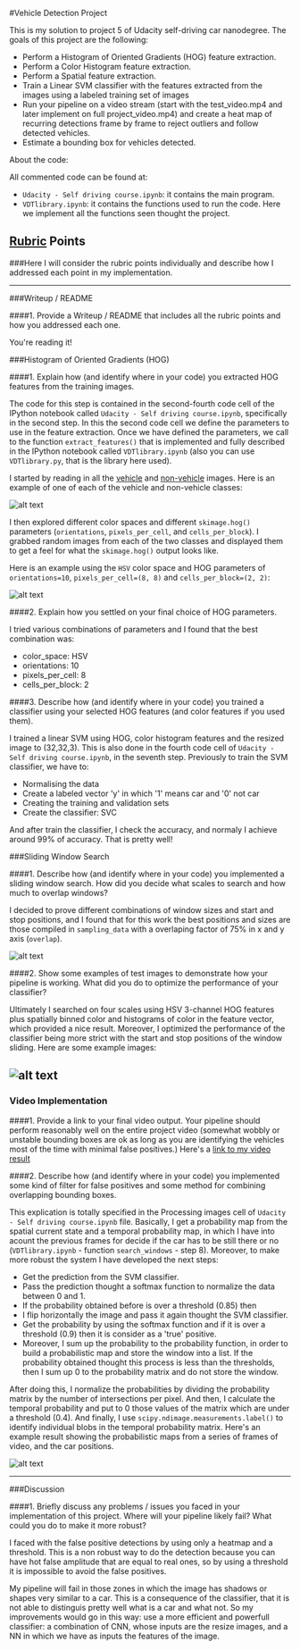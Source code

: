 #Vehicle Detection Project

This is my solution to project 5 of Udacity self-driving car nanodegree. The goals of this project are the following:
* Perform a Histogram of Oriented Gradients (HOG) feature extraction.
* Perform a Color Histogram feature extraction.
*	Perform a Spatial feature extraction.
*	Train a Linear SVM classifier with the features extracted from the images using a labeled training set of images 
*	Run your pipeline on a video stream (start with the test_video.mp4 and later implement on full project_video.mp4) and create a heat map of recurring detections frame by frame to reject outliers and follow detected vehicles.
*	Estimate a bounding box for vehicles detected.

About the code:

All commented code can be found at:
* `Udacity - Self driving course.ipynb`: it contains the main program. 
* `VDTlibrary.ipynb`: it contains the functions used to run the code. Here we implement all the functions seen thought the project.


[//]: # (Image References)
[image1]: ./img-pruebas/car_notcar.png
[image2]: ./img-pruebas/HOG_example.png
[image3]: ./img-pruebas/sliding_windows.png
[image4]: ./img-pruebas/detected-cars.png
[image5]: ./img-pruebas/good.png
[video1]: ./output.mp4

## [Rubric](https://review.udacity.com/#!/rubrics/513/view) Points
###Here I will consider the rubric points individually and describe how I addressed each point in my implementation.  

---
###Writeup / README

####1. Provide a Writeup / README that includes all the rubric points and how you addressed each one.   

You're reading it!

###Histogram of Oriented Gradients (HOG)

####1. Explain how (and identify where in your code) you extracted HOG features from the training images.

The code for this step is contained in the second-fourth code cell of the IPython notebook called `Udacity - Self driving course.ipynb`, specifically in the second step. In this the second code cell we define the parameters to use in the feature extraction. Once we have defined the parameters, we call to the function `extract_features()` that is implemented and fully described in the IPython notebook called `VDTlibrary.ipynb` (also you can use `VDTlibrary.py`, that is the library here used).

I started by reading in all the [vehicle](https://s3.amazonaws.com/udacity-sdc/Vehicle_Tracking/vehicles.zip) and [non-vehicle](https://s3.amazonaws.com/udacity-sdc/Vehicle_Tracking/non-vehicles.zip) images. Here is an example of one of each of the vehicle and non-vehicle classes:

![alt text][image1]

I then explored different color spaces and different `skimage.hog()` parameters (`orientations`, `pixels_per_cell`, and `cells_per_block`).  I grabbed random images from each of the two classes and displayed them to get a feel for what the `skimage.hog()` output looks like.

Here is an example using the `HSV` color space and HOG parameters of `orientations=10`, `pixels_per_cell=(8, 8)` and `cells_per_block=(2, 2)`:

![alt text][image2]

####2. Explain how you settled on your final choice of HOG parameters.

I tried various combinations of parameters and I found that the best combination was:
* color_space: HSV
* orientations: 10
* pixels_per_cell: 8
* cells_per_block: 2

####3. Describe how (and identify where in your code) you trained a classifier using your selected HOG features (and color features if you used them).

I trained a linear SVM using HOG, color histogram features and the resized image to (32,32,3). This is also done in the fourth code cell of `Udacity - Self driving course.ipynb`, in the seventh step. Previously to train the SVM classifier, we have to:
* Normalising the data
* Create a labeled vector 'y' in which '1' means car and '0' not car
* Creating the training and validation sets
* Create the classifier: SVC

And after train the classifier, I check the accuracy, and normaly I achieve around 99% of accuracy. That is pretty well!

###Sliding Window Search

####1. Describe how (and identify where in your code) you implemented a sliding window search.  How did you decide what scales to search and how much to overlap windows?

I decided to prove different combinations of window sizes and start and stop positions, and I found that for this work the best positions and sizes are those compiled in `sampling_data` with a overlaping factor of 75% in x and y axis (`overlap`).

![alt text][image3]

####2. Show some examples of test images to demonstrate how your pipeline is working.  What did you do to optimize the performance of your classifier?

Ultimately I searched on four scales using HSV 3-channel HOG features plus spatially binned color and histograms of color in the feature vector, which provided a nice result. Moreover, I optimized the performance of the classifier being more strict with the start and stop positions of the window sliding. Here are some example images:

![alt text][image4]
---

### Video Implementation

####1. Provide a link to your final video output.  Your pipeline should perform reasonably well on the entire project video (somewhat wobbly or unstable bounding boxes are ok as long as you are identifying the vehicles most of the time with minimal false positives.)
Here's a [link to my video result](output.mp4)

####2. Describe how (and identify where in your code) you implemented some kind of filter for false positives and some method for combining overlapping bounding boxes.

This explication is totally specified in the Processing images cell of `Udacity - Self driving course.ipynb` file. Basically, I get a probability map from the spatial current state and a temporal probability map, in which I have into acount the previous frames for decide if the car has to be still there or no (`VDTlibrary.ipynb` - function `search_windows` - step 8). Moreover, to make more robust the system I have developed the next steps:
* Get the prediction from the SVM classifier.
* Pass the prediction thought a softmax function to normalize the data between 0 and 1.
* If the probability obtained before is over a threshold (0.85) then
* I flip horizontally the image and pass it again thought the SVM classifier.
* Get the probability by using the softmax function and if it is over a threshold (0.9) then it is consider as a 'true' positive.
* Moreover, I sum up the probability to the probability function, in order to build a probabilistic map and store the window into a list. If the probability obtained thought this process is less than the thresholds, then I sum up 0 to the probability matrix and do not store the window.

After doing this, I normalize the probabilities by dividing the probability matrix by the number of intersections per pixel. And then, I calculate the temporal probability and put to 0 those values of the matrix which are under a threshold (0.4). And finally, I use `scipy.ndimage.measurements.label()` to identify individual blobs in the temporal probability matrix.
Here's an example result showing the probabilistic maps from a series of frames of video, and the car positions.

![alt text][image5]

---

###Discussion

####1. Briefly discuss any problems / issues you faced in your implementation of this project.  Where will your pipeline likely fail?  What could you do to make it more robust?

I faced with the false positive detections by using only a heatmap and a threshold. This is a non robust way to do the detection because you can have hot false amplitude that are equal to real ones, so by using a threshold it is impossible to avoid the false positives. 

My pipeline will fail in those zones in which the image has shadows or shapes very similar to a car. This is a consequence of the classifier, that it is not able to distinguis pretty well what is a car and what not. So my improvements would go in this way: use a more efficient and powerfull classifier: a combination of CNN, whose inputs are the resize images, and a NN in which we have as inputs the features of the image.


